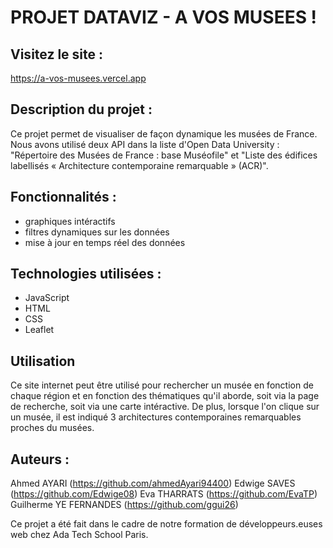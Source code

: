 # PROJET DATAVIZ - A VOS MUSEES !

## Visitez le site :
https://a-vos-musees.vercel.app


## Description du projet : 

Ce projet permet de visualiser de façon dynamique les musées de France. Nous avons utilisé deux API dans la liste d'Open Data University : "Répertoire des Musées de France : base Muséofile" et "Liste des édifices labellisés « Architecture contemporaine remarquable » (ACR)".


## Fonctionnalités :

- graphiques intéractifs
- filtres dynamiques sur les données
- mise à jour en temps réel des données


## Technologies utilisées : 

- JavaScript
- HTML
- CSS
- Leaflet


## Utilisation

Ce site internet peut être utilisé pour rechercher un musée en fonction de chaque région et en fonction des thématiques qu'il aborde, soit via la page de recherche, soit via une carte intéractive.
De plus, lorsque l'on clique sur un musée, il est indiqué 3 architectures contemporaines remarquables proches du musées.


## Auteurs : 

Ahmed AYARI (https://github.com/ahmedAyari94400)
Edwige SAVES (https://github.com/Edwige08)
Eva THARRATS (https://github.com/EvaTP)
Guilherme YE FERNANDES (https://github.com/ggui26)

Ce projet a été fait dans le cadre de notre formation de développeurs.euses web chez Ada Tech School Paris.
